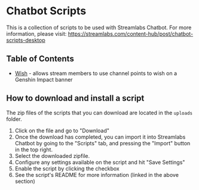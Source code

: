 # Chatbot Scripts
This is a collection of scripts to be used with Streamlabs Chatbot. For more information, please visit: https://streamlabs.com/content-hub/post/chatbot-scripts-desktop

## Table of Contents
- [Wish](wish/) - allows stream members to use channel points to wish on a Genshin Impact banner 

## How to download and install a script
The zip files of the scripts that you can download are located in the `uploads` folder. 
1. Click on the file and go to "Download"
2. Once the download has completed, you can import it into Streamlabs Chatbot by going to the "Scripts" tab, and pressing the "Import" button in the top right.
3. Select the downloaded zipfile. 
4. Configure any settings available on the script and hit "Save Settings"
5. Enable the script by clicking the checkbox
6. See the script's README for more information (linked in the above section)